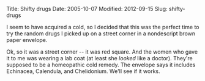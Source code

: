 Title: Shifty drugs
Date: 2005-10-07
Modified: 2012-09-15
Slug: shifty-drugs

I seem to have acquired a cold, so I decided that this was the perfect time to try the random drugs I picked up on a street corner in a nondescript brown paper envelope.

Ok, so it was a street corner -- it was red square. And the women who gave it to me was wearing a lab coat (at least she <i>looked</i> like a doctor).
They're supposed to be a homeopathic cold remedy. The envelope says it includes Echinacea, Calendula, and Chelidonium. We'll see if it works.
